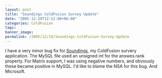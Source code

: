 ```yaml
---
layout: post
title: "Soundings ColdFusion Survey Update"
date: "2005-12-19T12:12:00+06:00"
categories: ColdFusion 
tags: 
banner_image: 
permalink: /2005/12/19/Soundings-ColdFusion-Survey-Update
---
```


I have a very minor bug fix for <a href="http://ray.camdenfamily.com/projects/soundings">Soundings</a>, my ColdFusion survery application. The MySQL file used an unsigned int for the answes.rank property. For Matrix support, I was using negative numbers, and obviously these became positive in MySQL. I'd like to blame the NSA for this bug. And Microsoft.